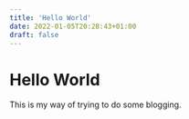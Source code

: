 ```yaml
---
title: 'Hello World'
date: 2022-01-05T20:28:43+01:00
draft: false
---
```


# Hello World

This is my way of trying to do some blogging.

